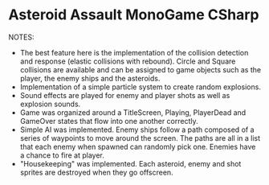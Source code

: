 # Asteroid Assault MonoGame CSharp

NOTES:
- The best feature here is the implementation of the collision detection and response (elastic collisions with rebound).
Circle and Square collisions are available and can be assigned to game objects such as the player, the enemy ships and the asteroids.
- Implementation of a simple particle system to create random explosions.
- Sound effects are played for enemy and player shots as well as explosion sounds.
- Game was organized around a TitleScreen, Playing, PlayerDead and GameOver states that flow into one another correctly.
- Simple AI was implemented. Enemy ships follow a path composed of a series of waypoints to move around the screen.
The paths are all in a list that each enemy when spawned can randomly pick one. Enemies have a chance to fire at player.
- "Housekeeping" was implemented. Each asteroid, enemy and shot sprites are destroyed when they go offscreen.
